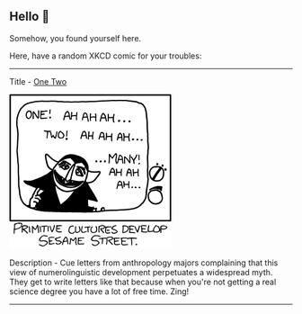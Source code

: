 ## Hello 👀

Somehow, you found yourself here.

Here, have a random XKCD comic for your troubles:

-----------------------------------

Title - [One Two](https://xkcd.com/764)

![One Two](./random_comic.png)

Description - Cue letters from anthropology majors complaining that this view of numerolinguistic development perpetuates a widespread myth. They get to write letters like that because when you're not getting a real science degree you have a lot of free time. Zing!

-----------------------------------